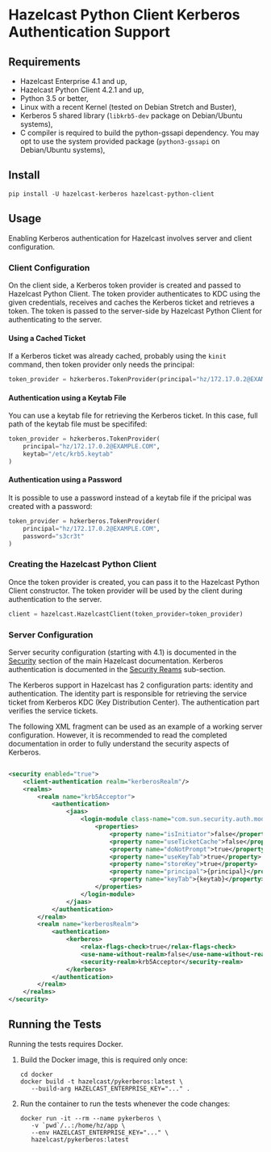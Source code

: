 # Hazelcast Python Client Kerberos Authentication Support

## Requirements

* Hazelcast Enterprise 4.1 and up,
* Hazelcast Python Client 4.2.1 and up,
* Python 3.5 or better,
* Linux with a recent Kernel (tested on Debian Stretch and Buster),
* Kerberos 5 shared library (`libkrb5-dev` package on Debian/Ubuntu systems),
* C compiler is required to build the python-gssapi dependency. You may opt to use the system provided
  package (`python3-gssapi` on Debian/Ubuntu systems),

## Install

```
pip install -U hazelcast-kerberos hazelcast-python-client
```

## Usage

Enabling Kerberos authentication for Hazelcast involves server and client configuration.

### Client Configuration

On the client side, a Kerberos token provider is created and passed to Hazelcast Python Client. The token provider
authenticates to KDC using the given credentials, receives and caches the Kerberos ticket and retrieves a token. The
token is passed to the server-side by Hazelcast Python Client for authenticating to the server.

#### Using a Cached Ticket

If a Kerberos ticket was already cached, probably using the `kinit` command, then token provider only needs the
principal:

```python
token_provider = hzkerberos.TokenProvider(principal="hz/172.17.0.2@EXAMPLE.COM")
```

#### Authentication using a Keytab File

You can use a keytab file for retrieving the Kerberos ticket. In this case, full path of the keytab file must be
specififed:

```python
token_provider = hzkerberos.TokenProvider(
    principal="hz/172.17.0.2@EXAMPLE.COM",
    keytab="/etc/krb5.keytab"
)
```

#### Authentication using a Password

It is possible to use a password instead of a keytab file if the pricipal was created with a password:

```python
token_provider = hzkerberos.TokenProvider(
    principal="hz/172.17.0.2@EXAMPLE.COM",
    password="s3cr3t"
)
```

### Creating the Hazelcast Python Client

Once the token provider is created, you can pass it to the Hazelcast Python Client constructor. The token provider will
be used by the client during authentication to the server.

```python
client = hazelcast.HazelcastClient(token_provider=token_provider)
```

### Server Configuration

Server security configuration (starting with 4.1) is documented in
the [Security](https://docs.hazelcast.com/imdg/latest/security/security.html) section of the main Hazelcast
documentation. Kerberos authentication is documented in
the [Security Reams](https://docs.hazelcast.com/imdg/latest/security/security-realms.html#kerberos-authentication)
sub-section.

The Kerberos support in Hazelcast has 2 configuration parts: identity and authentication. The identity part is
responsible for retrieving the service ticket from Kerberos KDC (Key Distribution Center). The authentication part
verifies the service tickets.

The following XML fragment can be used as an example of a working server configuration. However, it is recommended to
read the completed documentation in order to fully understand the security aspects of Kerberos.

```xml

<security enabled="true">
    <client-authentication realm="kerberosRealm"/>
    <realms>
        <realm name="krb5Acceptor">
            <authentication>
                <jaas>
                    <login-module class-name="com.sun.security.auth.module.Krb5LoginModule" usage="REQUIRED">
                        <properties>
                            <property name="isInitiator">false</property>
                            <property name="useTicketCache">false</property>
                            <property name="doNotPrompt">true</property>
                            <property name="useKeyTab">true</property>
                            <property name="storeKey">true</property>
                            <property name="principal">{principal}</property>
                            <property name="keyTab">{keytab}</property>
                        </properties>
                    </login-module>
                </jaas>
            </authentication>
        </realm>
        <realm name="kerberosRealm">
            <authentication>
                <kerberos>
                    <relax-flags-check>true</relax-flags-check>
                    <use-name-without-realm>false</use-name-without-realm>
                    <security-realm>krb5Acceptor</security-realm>
                </kerberos>
            </authentication>
        </realm>
    </realms>
</security>            
```

## Running the Tests

Running the tests requires Docker.

1. Build the Docker image, this is required only once:
    ```
    cd docker
    docker build -t hazelcast/pykerberos:latest \
       --build-arg HAZELCAST_ENTERPRISE_KEY="..." .
    ```
2. Run the container to run the tests whenever the code changes:
    ```
    docker run -it --rm --name pykerberos \
       -v `pwd`/..:/home/hz/app \
       --env HAZELCAST_ENTERPRISE_KEY="..." \
       hazelcast/pykerberos:latest
    ```
